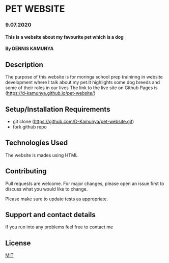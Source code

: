 # PET WEBSITE
### 9.07.2020
#### This is a website about my favourite pet which is a dog   
#### By **DENNIS KAMUNYA**
## Description
The purpose of this website is for moringa school prep traininng in website development where I talk about my pet.It highlights some dog breeds and some of their roles in our lives
The link to the live site on Github Pages is (https://d-kamunya.github.io/pet-website/)
## Setup/Installation Requirements
* git clone (https://github.com/D-Kamunya/pet-website.git)
* fork github repo
## Technologies Used
The website is mades using HTML
## Contributing
Pull requests are welcome. For major changes, please open an issue first to discuss what you would like to change.

Please make sure to update tests as appropriate. 
## Support and contact details
If you run into any problems feel free to contact me
## License
[MIT](https://choosealicense.com/licenses/mit/)

  